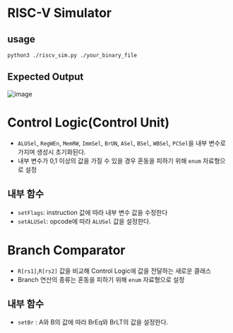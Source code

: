 # RISC-V Simulator

## usage

```shell
python3 ./riscv_sim.py ./your_binary_file
```


## Expected Output

![image](https://github.com/yelm-212/RISC-V-simulator/assets/88075691/46e191ed-ca13-4b5a-858f-1d791c980c00)

# Control Logic(Control Unit)
- `ALUSel`, `RegWEn`, `MemRW`, `ImmSel`, 
`BrUN`, `ASel`, `BSel`, `WBSel`, `PCSel`을 내부 변수로 가지며 생성시 초기화된다.
- 내부 변수가 0,1 이상의 값을 가질 수 있을 경우 
혼동을 피하기 위해 `enum` 자료형으로 설정 
## 내부 함수
  - `setFlags`: instruction 값에 따라 내부 변수 값을 수정한다
  - `setALUSel`: opcode에 따라 `ALUSel` 값을 설정한다.

# Branch Comparator
- `R[rs1]`,`R[rs2]` 값을 비교해 Control Logic에 값을 전달하는 새로운 클래스
- Branch 연산의 종류는
혼동을 피하기 위해 `enum` 자료형으로 설정
## 내부 함수 
- `setBr` : A와 B의 값에 따라 BrEq와 BrLT의 값을 설정한다.
